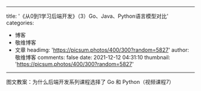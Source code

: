 
---
title: '《从0到1学习后端开发》（3）Go、Java、Python语言模型对比'
categories: 
 - 博客
 - 敬维博客
 - 文章
headimg: 'https://picsum.photos/400/300?random=5827'
author: 敬维博客
comments: false
date: 2021-12-12 04:31:10
thumbnail: 'https://picsum.photos/400/300?random=5827'
---

<div>   
图文教案：为什么后端开发系列课程选择了 Go 和 Python（视频课程7）  
</div>
            